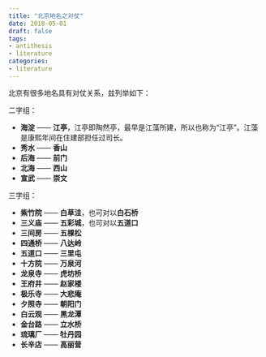 ```yaml
---
title: "北京地名之对仗"
date: 2018-05-01
draft: false
tags:
- antithesis
- literature
categories:
- literature
---
```



北京有很多地名具有对仗关系，兹列举如下：

二字组：

- **海淀** —— **江亭**，江亭即陶然亭，最早是江藻所建，所以也称为“江亭”。江藻是康熙年间在住建部担任过司长。
- **秀水** —— **香山**
- **后海** —— **前门**
- **北海** —— **西山**
- **宣武** —— **崇文**

三字组：

- **紫竹院** —— **白草洼**，也可对以**白石桥**
- **三义庙** —— **五彩城**，也可对以**五道口**
- **三间房** —— **五棵松**
- **四通桥** —— **八达岭**
- **五道口** —— **三里屯**
- **十方院** —— **万泉河**
- **龙泉寺** —— **虎坊桥**
- **王府井** —— **赵家楼**
- **极乐寺** —— **大悲庵**
- **夕照寺** —— **朝阳门**
- **白云观** —— **黑龙潭**
- **金台路** —— **立水桥**
- **琉璃厂** —— **牡丹园**
- **长辛店** —— **高丽营**
